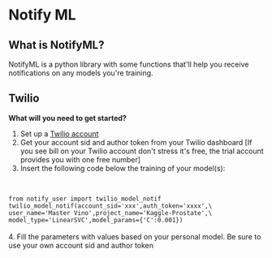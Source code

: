 # Notify ML

## What is NotifyML?
NotifyML is a python library with some functions that'll
help you receive notifications on any models you're training.

## Twilio
<b>What will you need to get started?</b>
1. Set up a [Twilio account](https://www.twilio.com/try-twilio)
2. Get your account sid and author token from your Twilio dashboard [If you see bill on your Twilio account don't stress it's free, the trial account provides you with one free number]
3. Insert the following code below the training of your model(s):
<br>
<code>
from notify_user import twilio_model_notif
twilio_model_notif(account_sid='xxx',auth_token='xxxx',\
user_name='Master Vino',project_name='Kaggle-Prostate',\
model_type='LinearSVC',model_params={'C':0.001})
</code>
<br>
4. Fill the parameters with values based on your personal model. Be sure to use your own account sid and author token
